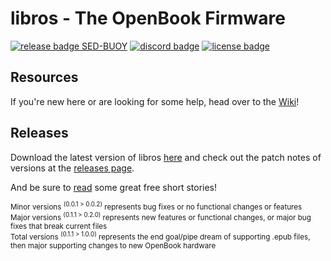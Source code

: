 # libros - The OpenBook Firmware 
[![release badge SED-BUOY](https://badgen.net/badge/libros/v0.9.0/green)](https://github.com/nvts8a/libros/raw/main/releases/libros-LATEST.uf2)
[![discord badge](https://badgen.net/badge/icon/discord?icon=discord&label)](https://discord.gg/bwNutkTCRA)
[![license badge](https://badgen.net/badge/license/MIT/red)](https://github.com/nvts8a/libros/blob/main/LICENSE.md)

## Resources

If you're new here or are looking for some help, head over to the [Wiki](https://github.com/nvts8a/libros/wiki)!

## Releases

Download the latest version of libros [here](https://github.com/nvts8a/libros/raw/main/releases/libros-LATEST.uf2)
and check out the patch notes of versions at the [releases page](https://github.com/nvts8a/libros/releases).

And be sure to [read](https://github.com/nvts8a/libros/tree/main/test/resources/short-stories) some great free short stories!

<sup>Minor versions <sup>(0.0.1 > 0.0.2)</sup> represents bug fixes or no functional changes or features</sup><br/>
<sup>Major versions <sup>(0.1.1 > 0.2.0)</sup> represents new features or functional changes, or major bug fixes that break current files</sup><br/>
<sup>Total versions <sup>(0.1.1 > 1.0.0)</sup> represents the end goal/pipe dream of supporting .epub files, then major supporting changes to new OpenBook hardware</sup><br/>
